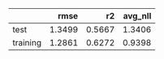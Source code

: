 |          |   rmse |     r2 |   avg_nll |
|:---------|-------:|-------:|----------:|
| test     | 1.3499 | 0.5667 |    1.3406 |
| training | 1.2861 | 0.6272 |    0.9398 |